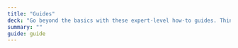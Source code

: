```yaml
---
title: "Guides"
deck: "Go beyond the basics with these expert-level how-to guides. Think of these guides as digital textbooks that provide comprehensive information and tactics for building excellent digital experiences."
summary: ""
guide: guide
---
```

